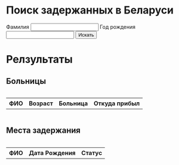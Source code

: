 <script src="https://code.jquery.com/jquery-3.2.1.min.js"></script>
<script src="js/demo_beta.js"></script>
<style>
table {
  width: 100%;
}
th {
  height: 30px;
  text-align: left;
}
td {
  text-align: left;
  height: 20px;
  font-weight: bold;
  padding: 5px;
}
tr:nth-child(even) {background-color: #fdfdf1}
</style>
# Поиск задержанных в Беларуси
 
<form id="target">
  <label>Фамилия</label>
  <input id="surname" type="text"/>
  <label>Год рождения</label>
  <input id="year" type="text"/>
  <button id="search_submit" type="button">Искать</button>
</form>

# Релзультаты
## Больницы
<div style="overflow-x:auto">
    <table id="hospital_result">
    <tr>
        <th>ФИО</th>
        <th>Возраст</th>
        <th>Больница</th>
        <th>Откуда прибыл</th>
    </tr>
    </table>
</div>

## Места задержания
<div style="overflow-x:auto">
    <table id="result">
    <tr>
        <th>ФИО</th>
        <th>Дата Рождения</th>
        <th>Статус</th>
    </tr>
    </table>
</div>